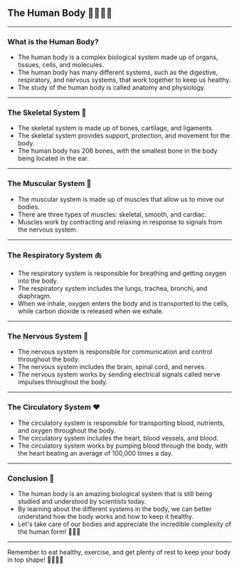 ## The Human Body 🧑‍🔬🦴🧠

---

### What is the Human Body?

- The human body is a complex biological system made up of organs, tissues, cells, and molecules.
- The human body has many different systems, such as the digestive, respiratory, and nervous systems, that work together to keep us healthy.
- The study of the human body is called anatomy and physiology.

---

### The Skeletal System 🦴

- The skeletal system is made up of bones, cartilage, and ligaments.
- The skeletal system provides support, protection, and movement for the body.
- The human body has 206 bones, with the smallest bone in the body being located in the ear.

---

### The Muscular System 💪

- The muscular system is made up of muscles that allow us to move our bodies.
- There are three types of muscles: skeletal, smooth, and cardiac.
- Muscles work by contracting and relaxing in response to signals from the nervous system.

---

### The Respiratory System 🫁

- The respiratory system is responsible for breathing and getting oxygen into the body.
- The respiratory system includes the lungs, trachea, bronchi, and diaphragm.
- When we inhale, oxygen enters the body and is transported to the cells, while carbon dioxide is released when we exhale.

---

### The Nervous System 🧠

- The nervous system is responsible for communication and control throughout the body.
- The nervous system includes the brain, spinal cord, and nerves.
- The nervous system works by sending electrical signals called nerve impulses throughout the body.

---

### The Circulatory System ❤️

- The circulatory system is responsible for transporting blood, nutrients, and oxygen throughout the body.
- The circulatory system includes the heart, blood vessels, and blood.
- The circulatory system works by pumping blood through the body, with the heart beating an average of 100,000 times a day.

---

### Conclusion 🌟

- The human body is an amazing biological system that is still being studied and understood by scientists today.
- By learning about the different systems in the body, we can better understand how the body works and how to keep it healthy.
- Let's take care of our bodies and appreciate the incredible complexity of the human form! 🙌🧑‍🔬

---

Remember to eat healthy, exercise, and get plenty of rest to keep your body in top shape! 🏃‍♀️🥦💤
